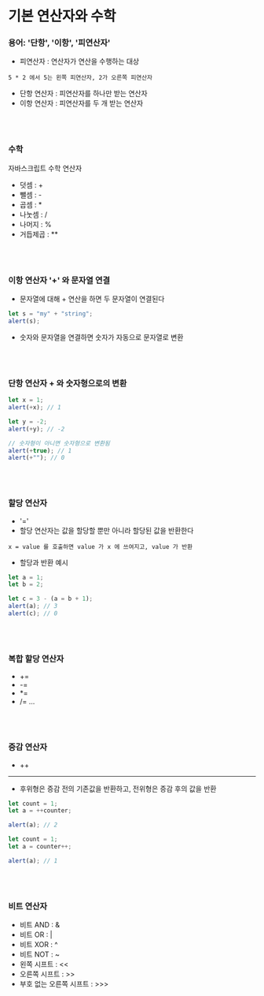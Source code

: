 # 기본 연산자와 수학

### 용어: '단항', '이항', '피연산자'
- 피연산자 : 연산자가 연산을 수행하는 대상
```
5 * 2 에서 5는 왼쪽 피연산자, 2가 오른쪽 피연산자
```
- 단항 연산자 : 피연산자를 하나만 받는 연산자
- 이항 연산자 : 피연산자를 두 개 받는 연산자

<br></br>

### 수학
자바스크립트 수학 연산자
- 덧셈 : +
- 뺄셈 : -
- 곱셈 : *
- 나눗셈 : /
- 나머지 : %
- 거듭제곱 : **

<br></br>

### 이항 연산자 '+' 와 문자열 연결
- 문자열에 대해 + 연산을 하면 두 문자열이 연결된다
```javascript
let s = "my" + "string";
alert(s);
```
- 숫자와 문자열을 연결하면 숫자가 자동으로 문자열로 변환

<br></br>

### 단항 연산자 + 와 숫자형으로의 변환
```javascript
let x = 1;
alert(+x); // 1

let y = -2;
alert(+y); // -2

// 숫자형이 아니면 숫자형으로 변환됨
alert(+true); // 1
alert(+""); // 0
```

<br></br>

### 할당 연산자
- '='
- 할당 연산자는 값을 할당할 뿐만 아니라 할당된 값을 반환한다
```
x = value 를 호출하면 value 가 x 에 쓰여지고, value 가 반환
```
- 할당과 반환 예시
```javascript
let a = 1;
let b = 2;

let c = 3 - (a = b + 1);
alert(a); // 3
alert(c); // 0
```

<br></br>

### 복합 할당 연산자
- +=
- -=
- *=
- /=
...

<br></br>

### 증감 연산자
- ++
- --
- 후위형은 증감 전의 기존값을 반환하고, 전위형은 증감 후의 값을 반환
```javascript
let count = 1;
let a = ++counter;

alert(a); // 2
```
```javascript
let count = 1;
let a = counter++;

alert(a); // 1
```

<br></br>

### 비트 연산자
- 비트 AND : &
- 비트 OR : |
- 비트 XOR : ^
- 비트 NOT : ~
- 왼쪽 시프트 : <<
- 오른쪽 시프트 : >>
- 부호 없는 오른쪽 시프트 : >>>


